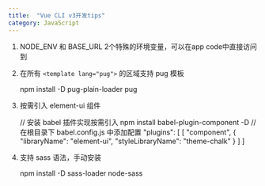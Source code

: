 ```yaml
---
title:  "Vue CLI v3开发tips"
category: JavaScript
---
```

1. NODE_ENV 和 BASE_URL 2个特殊的环境变量，可以在app code中直接访问到
2. 在所有 `<template lang="pug">` 的区域支持 pug 模板

	npm install -D pug-plain-loader pug
3. 按需引入 element-ui 组件

	// 安装 babel 插件实现按需引入
	npm install babel-plugin-component -D
	// 在根目录下 babel.config.js 中添加配置
	"plugins": [
	  [
      "component",
      {
        "libraryName": "element-ui",
        "styleLibraryName": "theme-chalk"
      }
    ]
  ]
4. 支持 sass 语法，手动安装

	npm install -D sass-loader node-sass
